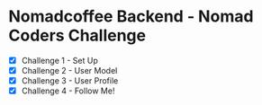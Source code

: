 # Nomadcoffee Backend - Nomad Coders Challenge

- [x] Challenge 1 - Set Up
- [X] Challenge 2 - User Model
- [x] Challenge 3 - User Profile
- [x] Challenge 4 - Follow Me!
